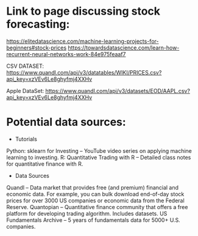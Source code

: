 # Link to page discussing stock forecasting:
https://elitedatascience.com/machine-learning-projects-for-beginners#stock-prices 
https://towardsdatascience.com/learn-how-recurrent-neural-networks-work-84e975feaaf7

CSV DATASET:
https://www.quandl.com/api/v3/datatables/WIKI/PRICES.csv?api_key=xzVEv6Le8ghyfmj4XXHv

Apple DataSet:
https://www.quandl.com/api/v3/datasets/EOD/AAPL.csv?api_key=xzVEv6Le8ghyfmj4XXHv

# Potential data sources:
* Tutorials

Python: sklearn for Investing – YouTube video series on applying machine learning to investing.
R: Quantitative Trading with R – Detailed class notes for quantitative finance with R.

* Data Sources

Quandl – Data market that provides free (and premium) financial and economic data. For example, you can bulk download end-of-day stock prices for over 3000 US companies or economic data from the Federal Reserve.
Quantopian – Quantitative finance community that offers a free platform for developing trading algorithm. Includes datasets.
US Fundamentals Archive – 5 years of fundamentals data for 5000+ U.S. companies.
